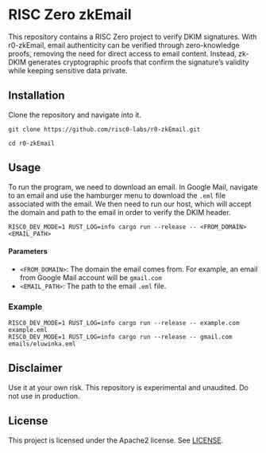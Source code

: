 # RISC Zero zkEmail

This repository contains a RISC Zero project to verify DKIM signatures. With r0-zkEmail, email authenticity can be verified through zero-knowledge proofs, removing the need for direct access to email content. Instead, zk-DKIM generates cryptographic proofs that confirm the signature’s validity while keeping sensitive data private.

## Installation

Clone the repository and navigate into it. 

```
git clone https://github.com/risc0-labs/r0-zkEmail.git

cd r0-zkEmail
```

## Usage

To run the program, we need to download an email. In Google Mail, navigate to an email and use the hamburger menu to download the `.eml` file associated with the email. We then need to run our host, which will accept the domain and path to the email in order to verify the DKIM header. 

```
RISC0_DEV_MODE=1 RUST_LOG=info cargo run --release -- <FROM_DOMAIN> <EMAIL_PATH>
```

#### Parameters

- `<FROM_DOMAIN>`: The domain the email comes from. For example, an email from Google Mail account will be `gmail.com`
- `<EMAIL_PATH>`: The path to the email `.eml` file.

### Example

```
RISC0_DEV_MODE=1 RUST_LOG=info cargo run --release -- example.com example.eml
RISC0_DEV_MODE=1 RUST_LOG=info cargo run --release -- gmail.com emails/eluwinka.eml
```

## Disclaimer
Use it at your own risk. This repository is experimental and unaudited. Do not use in production. 

## License

This project is licensed under the Apache2 license. See [LICENSE](https://github.com/risc0-labs/r0-zkEmail/blob/main/LICENSE).

